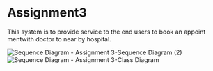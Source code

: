 # Assignment3
 
 
 This system is to provide service to the end users to book an appoint mentwith doctor to near by hospital.

 
 
 
![Sequence Diagram - Assignment 3-Sequence Diagram (2)](https://user-images.githubusercontent.com/113490678/199392521-2b6a7e2a-1340-43ef-ba2d-e6b3bb62f860.jpg)
![Sequence Diagram - Assignment 3-Class Diagram](https://user-images.githubusercontent.com/113490678/199392590-201d19bc-4375-414c-b33b-2c200bffd80f.jpg)
